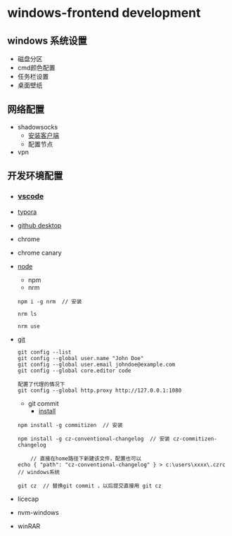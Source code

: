 # windows-frontend development
## windows 系统设置

- 磁盘分区
- cmd颜色配置
- 任务栏设置
- 桌面壁纸

## 网络配置

- shadowsocks
  - [安装客户端](https://github.com/shadowsocks/shadowsocks-windows)
  - 配置节点
- vpn

## 开发环境配置

- ### [vscode](https://code.visualstudio.com/)

- [typora](https://typora.io/)

- [github desktop](https://desktop.github.com/)

- chrome

- chrome canary

- [node](https://nodejs.org/zh-cn/download/package-manager/#windows)
  
  - npm
  - nrm
  
  ```shell
  npm i -g nrm  // 安装
       
  nrm ls 
  
  nrm use 
  ```
  
- [git](https://git-scm.com/download/win)

  ```shell
  git config --list
  git config --global user.name "John Doe"
  git config --global user.email johndoe@example.com
  git config --global core.editor code
  ```

  ```shell
  配置了代理的情况下  
  git config --global http.proxy http://127.0.0.1:1080
  ```

  - git commit
    - [install](https://git-scm.com/download/win)

  ```shell
  npm install -g commitizen  // 安装
  
  npm install -g cz-conventional-changelog  // 安装 cz-commitizen-changelog
  
      // 直接在home路径下新建该文件，配置也可以
  echo { "path": "cz-conventional-changelog" } > c:\users\xxxx\.czrc   // windows系统
  
  git cz  // 替换git commit ，以后提交直接用 git cz
  ```

- licecap


- nvm-windows


- winRAR